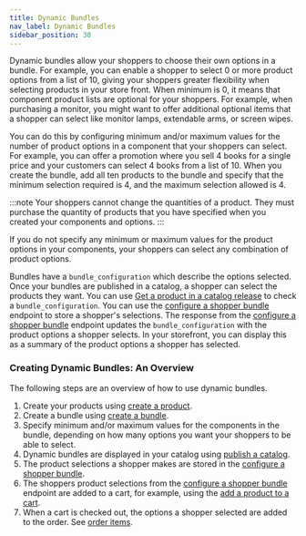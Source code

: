 ```yaml
---
title: Dynamic Bundles
nav_label: Dynamic Bundles
sidebar_position: 30
---
```


Dynamic bundles allow your shoppers to choose their own options in a bundle. For example, you can enable a shopper to select 0 or more product options from a list of 10, giving your shoppers greater flexibility when selecting products in your store front. When minimum is 0, it means that component product lists are optional for your shoppers. For example, when purchasing a monitor, you might want to offer additional optional items that a shopper can select like monitor lamps, extendable arms, or screen wipes.

You can do this by configuring minimum and/or maximum values for the number of product options in a component that your shoppers can select. For example, you can offer a promotion where you sell 4 books for a single price and your customers can select 4 books from a list of 10. When you create the bundle, add all ten products to the bundle and specify that the minimum selection required is 4, and the maximum selection allowed is 4.

:::note
Your shoppers cannot change the quantities of a product. They must purchase the quantity of products that you have specified when you created your components and options.
:::

If you do not specify any minimum or maximum values for the product options in your components, your shoppers can select any combination of product options.

Bundles have a `bundle_configuration` which describe the options selected. Once your bundles are published in a catalog, a shopper can select the products they want. You can use [Get a product in a catalog release](/docs/pxm/catalogs/catalog-latest-release/get-a-product-in-a-release) to check a `bundle_configuration`. You can use the [configure a shopper bundle](/docs/pxm/catalogs/shopper-catalog/configure-shopper-bundle) endpoint to store a shopper's selections. The response from the [configure a shopper bundle](/docs/pxm/catalogs/shopper-catalog/configure-shopper-bundle) endpoint updates the `bundle_configuration` with the product options a shopper selects. In your storefront, you can display this as a summary of the product options a shopper has selected.

### Creating Dynamic Bundles: An Overview

The following steps are an overview of how to use dynamic bundles.

1. Create your products using [create a product](/docs/pxm/products/ep-pxm-products-api/create-a-product).
1. Create a bundle using [create a bundle](/docs/pxm/products/ep-pxm-products-api/create-a-product).
1. Specify minimum and/or maximum values for the components in the bundle, depending on how many options you want your shoppers to be able to select.
1. Dynamic bundles are displayed in your catalog using [publish a catalog](/docs/pxm/catalogs/catalog-release-admin/publish-a-catalog).
1. The product selections a shopper makes are stored in the [configure a shopper bundle](/docs/pxm/catalogs/shopper-catalog/configure-shopper-bundle).
1. The shoppers product selections from the [configure a shopper bundle](/docs/pxm/catalogs/shopper-catalog/configure-shopper-bundle) endpoint are added to a cart, for example, using the [add a product to a cart](/docs/carts-orders/carts/cart-items/add-product-to-cart).
1. When a cart is checked out, the options a shopper selected are added to the order. See [order items](/docs/carts-orders/orders/orders-api/order-items).
